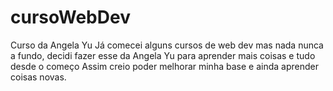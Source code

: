 # cursoWebDev
Curso da Angela Yu
Já comecei alguns cursos de web dev mas nada nunca a fundo, decidi fazer esse da Angela Yu para aprender mais coisas e tudo desde o começo
Assim creio poder melhorar minha base e ainda aprender coisas novas.

